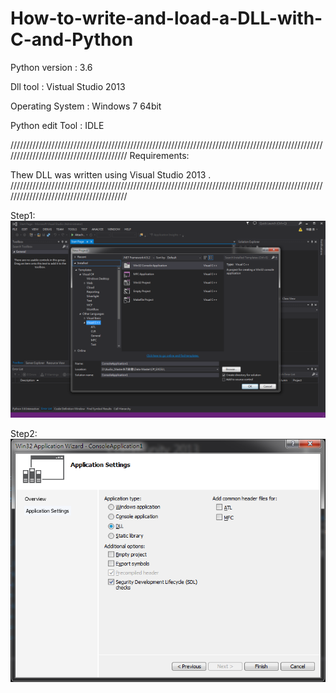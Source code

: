 # How-to-write-and-load-a-DLL-with-C-and-Python

Python version : 3.6

Dll tool : Vistual Studio 2013

Operating System : Windows 7 64bit

Python edit Tool : IDLE

////////////////////////////////////////////////////////////////////////////////////////////////////////////////////////////////////////
Requirements:

Thew DLL was written using Visual Studio 2013 .
////////////////////////////////////////////////////////////////////////////////////////////////////////////////////////////////////////

Step1:
![image](https://github.com/Ming-Shu/How-to-write-and-load-a-DLL-with-C-and-Python/blob/master/VC-1.PNG)

Step2:
![image](https://github.com/Ming-Shu/How-to-write-and-load-a-DLL-with-C-and-Python/blob/master/VC-2.PNG)
